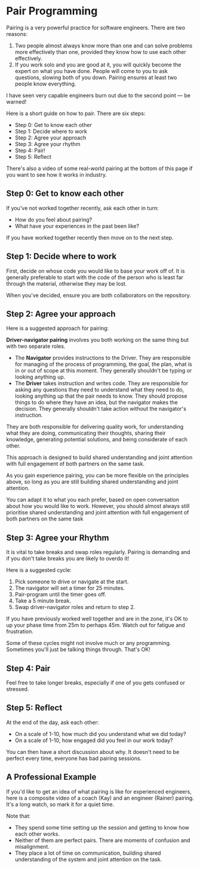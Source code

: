 # Pair Programming

Pairing is a very powerful practice for software engineers. There are two reasons:

1. Two people almost always know more than one and can solve problems more effectively than one, provided they know how to use each other effectively.
2. If you work solo and you are good at it, you will quickly become the expert on what you have done. People will come to you to ask questions, slowing both of you down. Pairing ensures at least two people know everything.

I have seen very capable engineers burn out due to the second point — be warned!

Here is a short guide on how to pair. There are six steps:

* Step 0: Get to know each other
* Step 1: Decide where to work
* Step 2: Agree your approach
* Step 3: Agree your rhythm
* Step 4: Pair!
* Step 5: Reflect

There's also a video of some real-world pairing at the bottom of this page if you want to see how it works in industry.

## Step 0: Get to know each other

If you've not worked together recently, ask each other in turn:

* How do you feel about pairing?
* What have your experiences in the past been like?

If you have worked together recently then move on to the next step.

## Step 1: Decide where to work

First, decide on whose code you would like to base your work off of. It is generally preferable to start with the code of the person who is least far through the material, otherwise they may be lost.

When you've decided, ensure you are both collaborators on the repository.

## Step 2: Agree your approach

Here is a suggested approach for pairing:

**Driver-navigator pairing** involves you both working on the same thing but with two separate roles.

* The **Navigator** provides instructions to the Driver. They are responsible for managing of the process of programming, the goal, the plan, what is in or out of scope at this moment. They generally shouldn't be typing or looking anything up.
* The **Driver** takes instruction and writes code. They are responsible for asking any questions they need to understand what they need to do, looking anything up that the pair needs to know. They should propose things to do where they have an idea, but the navigator makes the decision. They generally shouldn't take action without the navigator's instruction.

They are both responsible for delivering quality work, for understanding what they are doing, communicating their thoughts, sharing their knowledge, generating potential solutions, and being considerate of each other.

This approach is designed to build shared understanding and joint attention with full engagement of both partners on the same task.

As you gain experience pairing, you can be more flexible on the principles above, so long as you are still building shared understanding and joint attention.

You can adapt it to what you each prefer, based on open conversation about how you would like to work. However, you should almost always still prioritise shared understanding and joint attention with full engagement of both partners on the same task

## Step 3: Agree your Rhythm

It is vital to take breaks and swap roles regularly. Pairing is demanding and if you don't take breaks you are likely to overdo it!

Here is a suggested cycle:

1. Pick someone to drive or navigate at the start.
2. The navigator will set a timer for 25 minutes.
3. Pair-program until the timer goes off.
4. Take a 5 minute break.
5. Swap driver-navigator roles and return to step 2.

If you have previously worked well together and are in the zone, it's OK to up your phase time from 25m to perhaps 45m. Watch out for fatigue and frustration.

Some of these cycles might not involve much or any programming. Sometimes you'll just be talking things through. That's OK!

## Step 4: Pair

Feel free to take longer breaks, especially if one of you gets confused or stressed.

## Step 5: Reflect

At the end of the day, ask each other:

* On a scale of 1-10, how much did you understand what we did today?
* On a scale of 1-10, how engaged did you feel in our work today?

You can then have a short discussion about why. It doesn't need to be perfect every time, everyone has bad pairing sessions.

## A Professional Example

If you'd like to get an idea of what pairing is like for experienced engineers, here is a composite video of a coach (Kay) and an engineer (Rainer) pairing. It's a long watch, so mark it for a quiet time.

Note that:

* They spend some time setting up the session and getting to know how each other works.
* Neither of them are perfect pairs. There are moments of confusion and misalignment.
* They place a lot of time on communication, building shared understanding of the system and joint attention on the task.
